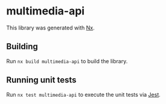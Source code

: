 # multimedia-api

This library was generated with [Nx](https://nx.dev).

## Building

Run `nx build multimedia-api` to build the library.

## Running unit tests

Run `nx test multimedia-api` to execute the unit tests via [Jest](https://jestjs.io).

